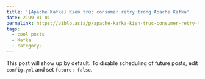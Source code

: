 ```yaml
---
title: '[Apache Kafka] Kiến trúc consumer retry trong Apache Kafka'
date: 2199-01-01
permalink: https://viblo.asia/p/apache-kafka-kien-truc-consumer-retry-trong-apache-kafka-ByEZkvWgKQ0
tags:
  - cool posts
  - Kafka
  - category2
---
```


This post will show up by default. To disable scheduling of future posts, edit `config.yml` and set `future: false`. 

